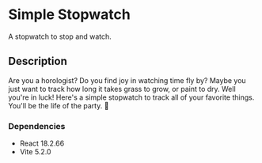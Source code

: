 # Simple Stopwatch

A stopwatch to stop and watch.

## Description

Are you a horologist? Do you find joy in watching time fly by? Maybe you just want to track how long it takes grass to grow, or paint to dry. Well you're in luck! Here's a simple stopwatch to track all of your favorite things. You'll be the life of the party. 🎉

### Dependencies

- React 18.2.66
- Vite 5.2.0
